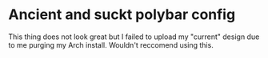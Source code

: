 # Ancient and suckt polybar config
This thing does not look great but I failed to upload my "current" design due to me purging my Arch install. Wouldn't reccomend using this.
